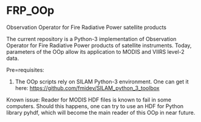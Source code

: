 # FRP_OOp
Observation Operator for Fire Radiative Power satellite products

The current repository is a Python-3 implementation of Observation Operator for
Fire Radiative Power products of satellite instruments. Today, parameters
of the OOp allow its application to MODIS and VIIRS level-2 data.

Pre=requisites:
1. The OOp scripts rely on SILAM Python-3 environment. One can get it here:
https://github.com/fmidev/SILAM_python_3_toolbox

Known issue:
Reader for MODIS HDF files is known to fail in some computers. Should this happens, 
one can try to use an HDF for Python library pyhdf, which will become the main reader 
of this OOp in near future.

